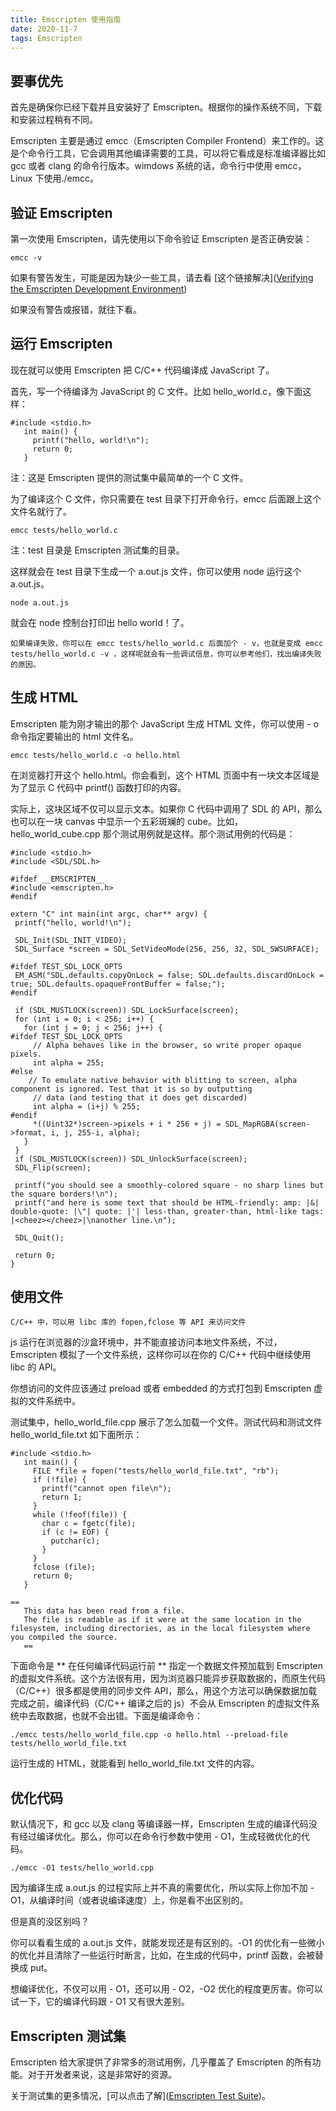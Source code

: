 ```yaml
---
title: Emscripten 使用指南
date: 2020-11-7
tags: Emscripten
---
```


## 要事优先

首先是确保你已经下载并且安装好了 Emscripten。根据你的操作系统不同，下载和安装过程稍有不同。

Emscripten 主要是通过 emcc（Emscripten Compiler Frontend）来工作的。这是个命令行工具，它会调用其他编译需要的工具，可以将它看成是标准编译器比如 gcc 或者 clang 的命令行版本。wimdows 系统的话，命令行中使用 emcc，Linux 下使用./emcc。

## 验证 Emscripten

第一次使用 Emscripten，请先使用以下命令验证 Emscripten 是否正确安装：

```text
emcc -v
```

如果有警告发生，可能是因为缺少一些工具，请去看 [这个链接解决]([Verifying the Emscripten Development Environment](https://link.zhihu.com/?target=http%3A//kripken.github.io/emscripten-site/docs/building_from_source/verify_emscripten_environment.html%23verifying-the-emscripten-environment))

如果没有警告或报错，就往下看。

## 运行 Emscripten

现在就可以使用 Emscripten 把 C/C++ 代码编译成 JavaScript 了。

首先，写一个待编译为 JavaScript 的 C 文件。比如 hello_world.c，像下面这样：

```text
#include <stdio.h>
   int main() {
     printf("hello, world!\n");
     return 0;
   }
```

注：这是 Emscripten 提供的测试集中最简单的一个 C 文件。

为了编译这个 C 文件，你只需要在 test 目录下打开命令行，emcc 后面跟上这个文件名就行了。

```text
emcc tests/hello_world.c
```

注：test 目录是 Emscripten 测试集的目录。

这样就会在 test 目录下生成一个 a.out.js 文件，你可以使用 node 运行这个 a.out.js。

```text
node a.out.js
```

就会在 node 控制台打印出 hello world！了。

```text
如果编译失败，你可以在 emcc tests/hello_world.c 后面加个 - v，也就是变成 emcc tests/hello_world.c -v ，这样呢就会有一些调试信息，你可以参考他们，找出编译失败的原因。
```



## 生成 HTML

Emscripten 能为刚才输出的那个 JavaScript 生成 HTML 文件，你可以使用 - o 命令指定要输出的 html 文件名。

```text
emcc tests/hello_world.c -o hello.html
```

在浏览器打开这个 hello.html。你会看到，这个 HTML 页面中有一块文本区域是为了显示 C 代码中 printf() 函数打印的内容。

实际上，这块区域不仅可以显示文本。如果你 C 代码中调用了 SDL 的 API，那么也可以在一块 canvas 中显示一个五彩斑斓的 cube。比如，hello_world_cube.cpp 那个测试用例就是这样。那个测试用例的代码是：

```text
#include <stdio.h>
#include <SDL/SDL.h>

#ifdef __EMSCRIPTEN__
#include <emscripten.h>
#endif

extern "C" int main(int argc, char** argv) {
 printf("hello, world!\n");

 SDL_Init(SDL_INIT_VIDEO);
 SDL_Surface *screen = SDL_SetVideoMode(256, 256, 32, SDL_SWSURFACE);

#ifdef TEST_SDL_LOCK_OPTS
 EM_ASM("SDL.defaults.copyOnLock = false; SDL.defaults.discardOnLock = true; SDL.defaults.opaqueFrontBuffer = false;");
#endif

 if (SDL_MUSTLOCK(screen)) SDL_LockSurface(screen);
 for (int i = 0; i < 256; i++) {
   for (int j = 0; j < 256; j++) {
#ifdef TEST_SDL_LOCK_OPTS
     // Alpha behaves like in the browser, so write proper opaque pixels.
     int alpha = 255;
#else
    // To emulate native behavior with blitting to screen, alpha component is ignored. Test that it is so by outputting
     // data (and testing that it does get discarded)
     int alpha = (i+j) % 255;
#endif
     *((Uint32*)screen->pixels + i * 256 + j) = SDL_MapRGBA(screen->format, i, j, 255-i, alpha);
   }
 }
 if (SDL_MUSTLOCK(screen)) SDL_UnlockSurface(screen);
 SDL_Flip(screen);

 printf("you should see a smoothly-colored square - no sharp lines but the square borders!\n");
 printf("and here is some text that should be HTML-friendly: amp: |&| double-quote: |\"| quote: |'| less-than, greater-than, html-like tags: |<cheez></cheez>|\nanother line.\n");

 SDL_Quit();

 return 0;
}
```

## 使用文件

```text
C/C++ 中，可以用 libc 库的 fopen,fclose 等 API 来访问文件
```

js 运行在浏览器的沙盒环境中，并不能直接访问本地文件系统，不过，Emscripten 模拟了一个文件系统，这样你可以在你的 C/C++ 代码中继续使用 libc 的 API。

你想访问的文件应该通过 preload 或者 embedded 的方式打包到 Emscripten 虚拟的文件系统中。

测试集中，hello_world_file.cpp 展示了怎么加载一个文件。测试代码和测试文件 hello_world_file.txt 如下面所示：

```text
#include <stdio.h>
   int main() {
     FILE *file = fopen("tests/hello_world_file.txt", "rb");
     if (!file) {
       printf("cannot open file\n");
       return 1;
     }
     while (!feof(file)) {
       char c = fgetc(file);
       if (c != EOF) {
         putchar(c);
       }
     }
     fclose (file);
     return 0;
   }
```

```text
==
   This data has been read from a file.
   The file is readable as if it were at the same location in the filesystem, including directories, as in the local filesystem where you compiled the source.
   ==
```

下面命令是 ** 在任何编译代码运行前 ** 指定一个数据文件预加载到 Emscripten 的虚拟文件系统。这个方法很有用，因为浏览器只能异步获取数据的，而原生代码（C/C++）很多都是使用的同步文件 API，那么，用这个方法可以确保数据加载完成之前，编译代码（C/C++ 编译之后的 js）不会从 Emscripten 的虚拟文件系统中去取数据，也就不会出错。下面是编译命令：

```text
./emcc tests/hello_world_file.cpp -o hello.html --preload-file tests/hello_world_file.txt
```

运行生成的 HTML，就能看到 hello_world_file.txt 文件的内容。

## 优化代码

默认情况下，和 gcc 以及 clang 等编译器一样，Emscripten 生成的编译代码没有经过编译优化。那么，你可以在命令行参数中使用 - O1，生成轻微优化的代码。

```text
./emcc -O1 tests/hello_world.cpp
```



因为编译生成 a.out.js 的过程实际上并不真的需要优化，所以实际上你加不加 - O1，从编译时间（或者说编译速度）上，你是看不出区别的。

但是真的没区别吗？

你可以看看生成的 a.out.js 文件，就能发现还是有区别的。-O1 的优化有一些微小的优化并且清除了一些运行时断言，比如，在生成的代码中，printf 函数，会被替换成 put。

想编译优化，不仅可以用 - O1，还可以用 - O2，-O2 优化的程度更厉害。你可以试一下，它的编译代码跟 - O1 又有很大差别。

## Emscripten 测试集

Emscripten 给大家提供了非常多的测试用例，几乎覆盖了 Emscripten 的所有功能。对于开发者来说，这是非常好的资源。

关于测试集的更多情况，[可以点击了解]([Emscripten Test Suite](https://link.zhihu.com/?target=http%3A//kripken.github.io/emscripten-site/docs/getting_started/test-suite.html%23emscripten-test-suite))。